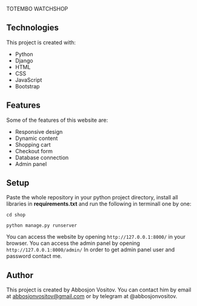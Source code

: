 TOTEMBO WATCHSHOP

## Technologies

This project is created with:

- Python
- Django
- HTML
- CSS
- JavaScript
- Bootstrap

## Features

Some of the features of this website are:

- Responsive design
- Dynamic content
- Shopping cart
- Checkout form
- Database connection
- Admin panel

## Setup

Paste the whole repository in your python project directory, install all libraries in **requirements.txt** and run the following in terminall one by one:

`cd shop`

`python manage.py runserver`

You can access the website by opening `http://127.0.0.1:8000/` in your browser. You can access the admin panel by opening `http://127.0.0.1:8000/admin/`
In order to get admin panel user and password contact me.

## Author

This project is created by Abbosjon Vositov. You can contact him by email at abbosjonvositov@gmail.com or by telegram at @abbosjonvositov.
